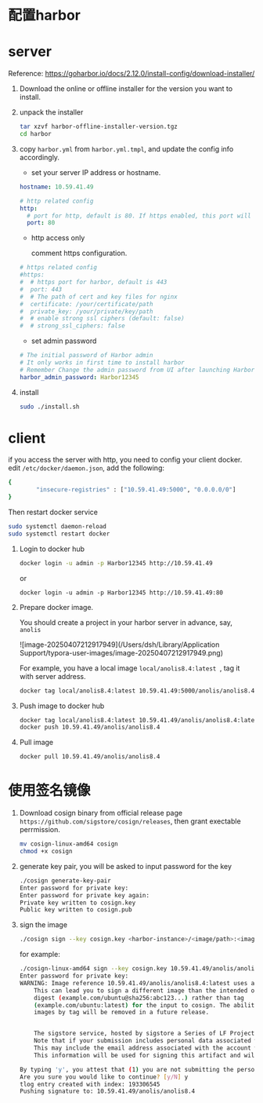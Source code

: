 # 配置harbor



# server

Reference: https://goharbor.io/docs/2.12.0/install-config/download-installer/



1. Download the online or offline installer for the version you want to install.

2. unpack the installer

	```sh
	tar xzvf harbor-offline-installer-version.tgz
	cd harbor
	```

3. copy `harbor.yml` from `harbor.yml.tmpl`, and update the config info accordingly.

	* set your server IP address or hostname. 

	```yml
	hostname: 10.59.41.49
	
	# http related config
	http:
	  # port for http, default is 80. If https enabled, this port will redirect to https port
	  port: 80
	```

	* http access only

		comment https configuration.

	```yml
	# https related config
	#https:
	#  # https port for harbor, default is 443
	#  port: 443
	#  # The path of cert and key files for nginx
	#  certificate: /your/certificate/path
	#  private_key: /your/private/key/path
	#  # enable strong ssl ciphers (default: false)
	#  # strong_ssl_ciphers: false
	```

	* set admin password

	```yml
	# The initial password of Harbor admin
	# It only works in first time to install harbor
	# Remember Change the admin password from UI after launching Harbor.
	harbor_admin_password: Harbor12345
	```

4. install

	```sh
	sudo ./install.sh
	```

	



# client

if you access the server with http, you need to config your client docker.  edit `/etc/docker/daemon.json`,  add the following:

```sh
{
        "insecure-registries" : ["10.59.41.49:5000", "0.0.0.0/0"]
}
```

Then restart docker service

```sh
sudo systemctl daemon-reload
sudo systemctl restart docker
```



1. Login to docker hub

	```sh
	docker login -u admin -p Harbor12345 http://10.59.41.49
	```

	or 

	```
	docker login -u admin -p Harbor12345 http://10.59.41.49:80
	```

	

2. Prepare docker image.

	You should create a project in your harbor server in advance, say, `anolis`

	![image-20250407212917949](/Users/dsh/Library/Application Support/typora-user-images/image-20250407212917949.png)

	For example, you have a local image `local/anolis8.4:latest `, tag it with server address.

	```sh
	docker tag local/anolis8.4:latest 10.59.41.49:5000/anolis/anolis8.4:latest
	```

	

3. Push image to docker hub

	```sh
	docker tag local/anolis8.4:latest 10.59.41.49/anolis/anolis8.4:latest
	docker push 10.59.41.49/anolis/anolis8.4
	```

4. Pull image 

	```sh
	docker pull 10.59.41.49/anolis/anolis8.4
	```

	

# 使用签名镜像

1. Download cosign binary from official release page `https://github.com/sigstore/cosign/releases`, then grant exectable perrmission.

	```sh
	mv cosign-linux-amd64 cosign
	chmod +x cosign
	```

2. generate key pair, you will be asked to input password for the key

	```sh
	./cosign generate-key-pair
	Enter password for private key:
	Enter password for private key again:
	Private key written to cosign.key
	Public key written to cosign.pub
	```

3. sign the image

	```sh
	./cosign sign --key cosign.key <harbor-instance>/<image/path>:<image-tag>
	```

	for example:

	```sh
	./cosign-linux-amd64 sign --key cosign.key 10.59.41.49/anolis/anolis8.4:latest
	Enter password for private key:
	WARNING: Image reference 10.59.41.49/anolis/anolis8.4:latest uses a tag, not a digest, to identify the image to sign.
	    This can lead you to sign a different image than the intended one. Please use a
	    digest (example.com/ubuntu@sha256:abc123...) rather than tag
	    (example.com/ubuntu:latest) for the input to cosign. The ability to refer to
	    images by tag will be removed in a future release.
	
	
		The sigstore service, hosted by sigstore a Series of LF Projects, LLC, is provided pursuant to the Hosted Project Tools Terms of Use, available at https://lfprojects.org/policies/hosted-project-tools-terms-of-use/.
		Note that if your submission includes personal data associated with this signed artifact, it will be part of an immutable record.
		This may include the email address associated with the account with which you authenticate your contractual Agreement.
		This information will be used for signing this artifact and will be stored in public transparency logs and cannot be removed later, and is subject to the Immutable Record notice at https://lfprojects.org/policies/hosted-project-tools-immutable-records/.
	
	By typing 'y', you attest that (1) you are not submitting the personal data of any other person; and (2) you understand and agree to the statement and the Agreement terms at the URLs listed above.
	Are you sure you would like to continue? [y/N] y
	tlog entry created with index: 193306545
	Pushing signature to: 10.59.41.49/anolis/anolis8.4
	```

	